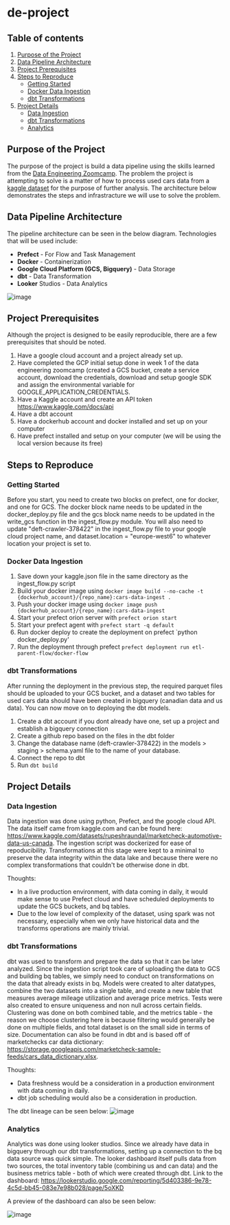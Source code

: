 # de-project

## Table of contents
1. [Purpose of the Project](#purpose)
2. [Data Pipeline Architecture](#architecture)
3. [Project Prerequisites](#prereq)
4. [Steps to Reproduce](#repro)
    * [Getting Started](#gs)
    * [Docker Data Ingestion](#ddi)
    * [dbt Transformations](#dt)
5. [Project Details](#pd)
    * [Data Ingestion](#pd-di)
    * [dbt Transformations](#pd-dt)
    * [Analytics](#pd-a)

## Purpose of the Project <a name='purpose'></a>
The purpose of the project is build a data pipeline using the skills learned from the <a href='https://github.com/DataTalksClub/data-engineering-zoomcamp'>Data Engineering Zoomcamp</a>. The problem the project is attempting to solve is a matter of how to process used cars data from a <a href='https://www.kaggle.com/datasets/rupeshraundal/marketcheck-automotive-data-us-canada'>kaggle dataset</a> for the purpose of further analysis. The architecture below demonstrates the steps and infrastracture we will use to solve the problem.

## Data Pipeline Architecture <a name='architecture'></a>
The pipeline architecture can be seen in the below diagram. Technologies that will be used include:
* <b>Prefect</b> - For Flow and Task Management
* <b>Docker</b> - Containerization
* <b>Google Cloud Platform (GCS, Bigquery)</b> - Data Storage
* <b>dbt</b> - Data Transformation
* <b>Looker</b> Studios - Data Analytics

![image](https://user-images.githubusercontent.com/10274304/228389951-c7e79540-7e68-4d74-a2a2-dda0399cb1d7.png)

## Project Prerequisites <a name='prereq'></a>
Although the project is designed to be easily reproducible, there are a few prerequisites that should be noted.
1. Have a google cloud account and a project already set up.
2. Have completed the GCP initial setup done in week 1 of the data engineering zoomcamp (created a GCS bucket, create a service account, download the credentials, download and setup google SDK and assign the environmental variable for GOOGLE_APPLICATION_CREDENTIALS.
3. Have a Kaggle account and create an API token https://www.kaggle.com/docs/api
4. Have a dbt account
5. Have a dockerhub account and docker installed and set up on your computer
6. Have prefect installed and setup on your computer (we will be using the local version because its free)

## Steps to Reproduce <a name='repro'></a>

### Getting Started <a name='gs'></a>
Before you start, you need to create two blocks on prefect, one for docker, and one for GCS. The docker block name needs to be updated in the docker_deploy.py file and the gcs block name needs to be updated in the write_gcs function in the ingest_flow.py module. You will also need to update "deft-crawler-378422" in the ingest_flow.py file to your google cloud project name, and dataset.location = "europe-west6" to whatever location your project is set to.

### Docker Data Ingestion <a name='ddi'></a>
1. Save down your kaggle.json file in the same directory as the ingest_flow.py script
2. Build your docker image using `docker image build --no-cache -t {dockerhub_account}/{repo_name}:cars-data-ingest .`
3. Push your docker image using `docker image push {dockerhub_account}/{repo_name}:cars-data-ingest`
4. Start your prefect orion server with `prefect orion start`
5. Start your prefect agent with `prefect start -q default`
6. Run docker deploy to create the deployment on prefect `python docker_deploy.py'
7. Run the deployment through prefect `prefect deployment run etl-parent-flow/docker-flow`

### dbt Transformations <a name='dt'></a>
After running the deployment in the previous step, the required parquet files should be uploaded to your GCS bucket, and a dataset and two tables for used cars data should have been created in bigquery (canadian data and us data). You can now move on to deploying the dbt models.

1. Create a dbt account if you dont already have one, set up a project and establish a bigquery connection
2. Create a github repo based on the files in the dbt folder
3. Change the database name (deft-crawler-378422) in the models > staging > schema.yaml file to the name of your database.
4. Connect the repo to dbt
5. Run `dbt build`

## Project Details <a name='pd'></a>

### Data Ingestion <a name='pd-di'></a>
Data ingestion was done using python, Prefect, and the google cloud API. The data itself came from kaggle.com and can be found here: https://www.kaggle.com/datasets/rupeshraundal/marketcheck-automotive-data-us-canada. The ingestion script was dockerized for ease of repoducibility. Transformations at this stage were kept to a minimal to preserve the data integrity within the data lake and because there were no complex transformations that couldn't be otherwise done in dbt.

Thoughts:
* In a live production environment, with data coming in daily, it would make sense to use Prefect cloud and have scheduled deployments to update the GCS buckets, and bq tables.
* Due to the low level of complexity of the dataset, using spark was not necessary, especially when we only have historical data and the transforms operations are mainly trivial.

### dbt Transformations <a name='pd-dt'></a>
dbt was used to transform and prepare the data so that it can be later analyzed. Since the ingestion script took care of uploading the data to GCS and building bq tables, we simply need to conduct on transformations on the data that already exists in bq. Models were created to alter datatypes, combine the two datasets into a single table, and create a new table that measures average mileage utilization and average price metrics. Tests were also created to ensure uniqueness and non null across certain fields. Clustering was done on both combined table, and the metrics table - the reason we choose clustering here is because filtering would generally be done on multiple fields, and total dataset is on the small side in terms of size. Documentation can also be found in dbt and is based off of marketchecks car data dictionary:  https://storage.googleapis.com/marketcheck-sample-feeds/cars_data_dictionary.xlsx.

Thoughts:
* Data freshness would be a consideration in a production environment with data coming in daily.
* dbt job scheduling would also be a consideration in production.

The dbt lineage can be seen below:
![image](https://user-images.githubusercontent.com/10274304/228389140-8a661d05-b2a5-4793-a5a4-ad9415dd045a.png)

### Analytics <a name='pd-a'></a>
Analytics was done using looker studios. Since we already have data in bigquery through our dbt transformations, setting up a connection to the bq data source was quick simple. The looker dashboard itself pulls data from two sources, the total inventory table (combining us and can data) and the business metrics table - both of which were created through dbt. Link to the dashboard: https://lookerstudio.google.com/reporting/5d403386-9e78-4c5d-bb45-083e7e98b028/page/5oXKD

A preview of the dashboard can also be seen below:

![image](https://user-images.githubusercontent.com/10274304/228389687-29e2faa8-e63b-4158-8e59-66335f413326.png)





